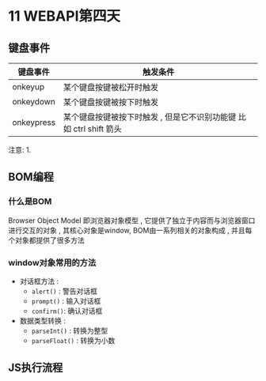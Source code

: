 # 11 WEBAPI第四天
## 键盘事件
|键盘事件|触发条件|
|-|-|
|onkeyup|某个键盘按键被松开时触发|
|onkeydown|某个键盘按键被按下时触发|
|onkeypress|某个键盘按键被按下时触发 , 但是它不识别功能键 比如 ctrl shift 箭头|

注意:
1. 
## BOM编程
### 什么是BOM
Browser Object Model
即浏览器对象模型 , 它提供了独立于内容而与浏览器窗口进行交互的对象 , 其核心对象是window, BOM由一系列相关的对象构成 , 并且每个对象都提供了很多方法


### window对象常用的方法
- 对话框方法 : 
    - `alert()` : 警告对话框
    - `prompt()` : 输入对话框
    - `confirm()`: 确认对话框
- 数据类型转换 :
    - `parseInt()` : 转换为整型
    - `parseFloat()` : 转换为小数


## JS执行流程

